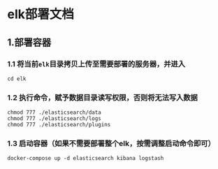 # elk部署文档

## 1.部署容器

### 1.1 将当前`elk`目录拷贝上传至需要部署的服务器，并进入

```
cd elk
```

### 1.2 执行命令，赋予数据目录读写权限，否则将无法写入数据

```
chmod 777 ./elasticsearch/data
chmod 777 ./elasticsearch/logs
chmod 777 ./elasticsearch/plugins
```

### 1.3 启动容器（如果不需要部署整个elk，按需调整启动命令即可）

```
docker-compose up -d elasticsearch kibana logstash
```